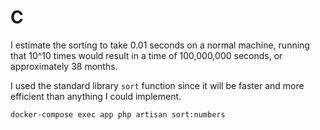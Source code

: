 # C

I estimate the sorting to take 0.01 seconds on a normal machine, running that 10^10 times would result in a time of 100,000,000 seconds, or approximately 38 months.

I used the standard library `sort` function since it will be faster and more efficient than anything I could implement.

```
docker-compose exec app php artisan sort:numbers
```